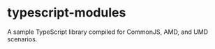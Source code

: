 typescript-modules
==================

A sample TypeScript library compiled for CommonJS, AMD, and UMD scenarios.
